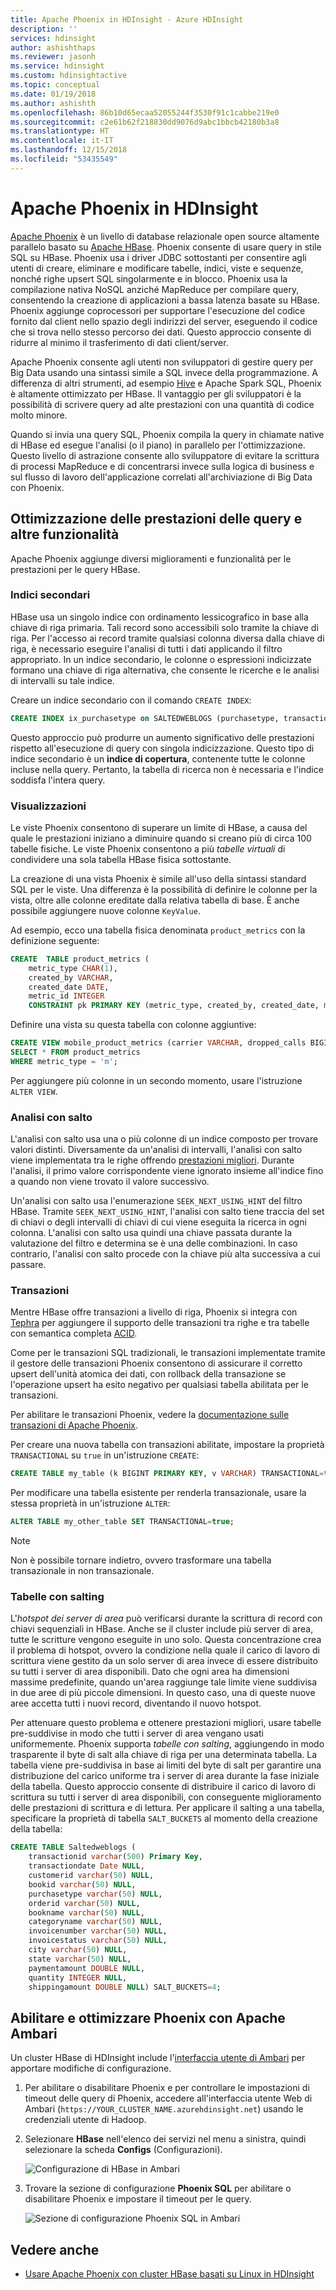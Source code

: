 ```yaml
---
title: Apache Phoenix in HDInsight - Azure HDInsight
description: ''
services: hdinsight
author: ashishthaps
ms.reviewer: jasonh
ms.service: hdinsight
ms.custom: hdinsightactive
ms.topic: conceptual
ms.date: 01/19/2018
ms.author: ashishth
ms.openlocfilehash: 86b10d65ecaa52055244f3530f91c1cabbe219e0
ms.sourcegitcommit: c2e61b62f218830dd9076d9abc1bbcb42180b3a8
ms.translationtype: HT
ms.contentlocale: it-IT
ms.lasthandoff: 12/15/2018
ms.locfileid: "53435549"
---
```

# <a name="apache-phoenix-in-hdinsight"></a>Apache Phoenix in HDInsight

[Apache Phoenix](http://phoenix.apache.org/) è un livello di database relazionale open source altamente parallelo basato su [Apache HBase](hbase/apache-hbase-overview.md). Phoenix consente di usare query in stile SQL su HBase. Phoenix usa i driver JDBC sottostanti per consentire agli utenti di creare, eliminare e modificare tabelle, indici, viste e sequenze, nonché righe upsert SQL singolarmente e in blocco. Phoenix usa la compilazione nativa NoSQL anziché MapReduce per compilare query, consentendo la creazione di applicazioni a bassa latenza basate su HBase. Phoenix aggiunge coprocessori per supportare l'esecuzione del codice fornito dal client nello spazio degli indirizzi del server, eseguendo il codice che si trova nello stesso percorso dei dati. Questo approccio consente di ridurre al minimo il trasferimento di dati client/server.

Apache Phoenix consente agli utenti non sviluppatori di gestire query per Big Data usando una sintassi simile a SQL invece della programmazione. A differenza di altri strumenti, ad esempio [Hive](hadoop/hdinsight-use-hive.md) e Apache Spark SQL, Phoenix è altamente ottimizzato per HBase. Il vantaggio per gli sviluppatori è la possibilità di scrivere query ad alte prestazioni con una quantità di codice molto minore.
<!-- [Spark SQL](spark/apache-spark-sql-with-hdinsight.md)  -->

Quando si invia una query SQL, Phoenix compila la query in chiamate native di HBase ed esegue l'analisi (o il piano) in parallelo per l'ottimizzazione. Questo livello di astrazione consente allo sviluppatore di evitare la scrittura di processi MapReduce e di concentrarsi invece sulla logica di business e sul flusso di lavoro dell'applicazione correlati all'archiviazione di Big Data con Phoenix.

## <a name="query-performance-optimization-and-other-features"></a>Ottimizzazione delle prestazioni delle query e altre funzionalità

Apache Phoenix aggiunge diversi miglioramenti e funzionalità per le prestazioni per le query HBase.

### <a name="secondary-indexes"></a>Indici secondari

HBase usa un singolo indice con ordinamento lessicografico in base alla chiave di riga primaria. Tali record sono accessibili solo tramite la chiave di riga. Per l'accesso ai record tramite qualsiasi colonna diversa dalla chiave di riga, è necessario eseguire l'analisi di tutti i dati applicando il filtro appropriato. In un indice secondario, le colonne o espressioni indicizzate formano una chiave di riga alternativa, che consente le ricerche e le analisi di intervalli su tale indice.

Creare un indice secondario con il comando `CREATE INDEX`:

```sql
CREATE INDEX ix_purchasetype on SALTEDWEBLOGS (purchasetype, transactiondate) INCLUDE (bookname, quantity);
```

Questo approccio può produrre un aumento significativo delle prestazioni rispetto all'esecuzione di query con singola indicizzazione. Questo tipo di indice secondario è un **indice di copertura**, contenente tutte le colonne incluse nella query. Pertanto, la tabella di ricerca non è necessaria e l'indice soddisfa l'intera query.

### <a name="views"></a>Visualizzazioni

Le viste Phoenix consentono di superare un limite di HBase, a causa del quale le prestazioni iniziano a diminuire quando si creano più di circa 100 tabelle fisiche. Le viste Phoenix consentono a più *tabelle virtuali* di condividere una sola tabella HBase fisica sottostante.

La creazione di una vista Phoenix è simile all'uso della sintassi standard SQL per le viste. Una differenza è la possibilità di definire le colonne per la vista, oltre alle colonne ereditate dalla relativa tabella di base. È anche possibile aggiungere nuove colonne `KeyValue`.

Ad esempio, ecco una tabella fisica denominata `product_metrics` con la definizione seguente:

```sql
CREATE  TABLE product_metrics (
    metric_type CHAR(1),
    created_by VARCHAR, 
    created_date DATE, 
    metric_id INTEGER
    CONSTRAINT pk PRIMARY KEY (metric_type, created_by, created_date, metric_id));
```

Definire una vista su questa tabella con colonne aggiuntive:

```sql
CREATE VIEW mobile_product_metrics (carrier VARCHAR, dropped_calls BIGINT) AS
SELECT * FROM product_metrics
WHERE metric_type = 'm';
```

Per aggiungere più colonne in un secondo momento, usare l'istruzione `ALTER VIEW`.

### <a name="skip-scan"></a>Analisi con salto

L'analisi con salto usa una o più colonne di un indice composto per trovare valori distinti. Diversamente da un'analisi di intervalli, l'analisi con salto viene implementata tra le righe offrendo [prestazioni migliori](http://phoenix.apache.org/performance.html#Skip-Scan). Durante l'analisi, il primo valore corrispondente viene ignorato insieme all'indice fino a quando non viene trovato il valore successivo.

Un'analisi con salto usa l'enumerazione `SEEK_NEXT_USING_HINT` del filtro HBase. Tramite `SEEK_NEXT_USING_HINT`, l'analisi con salto tiene traccia del set di chiavi o degli intervalli di chiavi di cui viene eseguita la ricerca in ogni colonna. L'analisi con salto usa quindi una chiave passata durante la valutazione del filtro e determina se è una delle combinazioni. In caso contrario, l'analisi con salto procede con la chiave più alta successiva a cui passare.

### <a name="transactions"></a>Transazioni

Mentre HBase offre transazioni a livello di riga, Phoenix si integra con [Tephra](http://tephra.io/) per aggiungere il supporto delle transazioni tra righe e tra tabelle con semantica completa [ACID](https://en.wikipedia.org/wiki/ACID).

Come per le transazioni SQL tradizionali, le transazioni implementate tramite il gestore delle transazioni Phoenix consentono di assicurare il corretto upsert dell'unità atomica dei dati, con rollback della transazione se l'operazione upsert ha esito negativo per qualsiasi tabella abilitata per le transazioni.

Per abilitare le transazioni Phoenix, vedere la [documentazione sulle transazioni di Apache Phoenix](http://phoenix.apache.org/transactions.html).

Per creare una nuova tabella con transazioni abilitate, impostare la proprietà `TRANSACTIONAL` su `true` in un'istruzione `CREATE`:

```sql
CREATE TABLE my_table (k BIGINT PRIMARY KEY, v VARCHAR) TRANSACTIONAL=true;
```

Per modificare una tabella esistente per renderla transazionale, usare la stessa proprietà in un'istruzione `ALTER`:

```sql
ALTER TABLE my_other_table SET TRANSACTIONAL=true;
```

> [!NOTE]
> Non è possibile tornare indietro, ovvero trasformare una tabella transazionale in non transazionale.

### <a name="salted-tables"></a>Tabelle con salting

L'*hotspot dei server di area* può verificarsi durante la scrittura di record con chiavi sequenziali in HBase. Anche se il cluster include più server di area, tutte le scritture vengono eseguite in uno solo. Questa concentrazione crea il problema di hotspot, ovvero la condizione nella quale il carico di lavoro di scrittura viene gestito da un solo server di area invece di essere distribuito su tutti i server di area disponibili. Dato che ogni area ha dimensioni massime predefinite, quando un'area raggiunge tale limite viene suddivisa in due aree di più piccole dimensioni. In questo caso, una di queste nuove aree accetta tutti i nuovi record, diventando il nuovo hotspot.

Per attenuare questo problema e ottenere prestazioni migliori, usare tabelle pre-suddivise in modo che tutti i server di area vengano usati uniformemente. Phoenix supporta *tabelle con salting*, aggiungendo in modo trasparente il byte di salt alla chiave di riga per una determinata tabella. La tabella viene pre-suddivisa in base ai limiti del byte di salt per garantire una distribuzione del carico uniforme tra i server di area durante la fase iniziale della tabella. Questo approccio consente di distribuire il carico di lavoro di scrittura su tutti i server di area disponibili, con conseguente miglioramento delle prestazioni di scrittura e di lettura. Per applicare il salting a una tabella, specificare la proprietà di tabella `SALT_BUCKETS` al momento della creazione della tabella:

```sql
CREATE TABLE Saltedweblogs (
    transactionid varchar(500) Primary Key,
    transactiondate Date NULL,
    customerid varchar(50) NULL,
    bookid varchar(50) NULL,
    purchasetype varchar(50) NULL,
    orderid varchar(50) NULL,
    bookname varchar(50) NULL,
    categoryname varchar(50) NULL,
    invoicenumber varchar(50) NULL,
    invoicestatus varchar(50) NULL,
    city varchar(50) NULL,
    state varchar(50) NULL,
    paymentamount DOUBLE NULL,
    quantity INTEGER NULL,
    shippingamount DOUBLE NULL) SALT_BUCKETS=4;
```

## <a name="enable-and-tune-phoenix-with-apache-ambari"></a>Abilitare e ottimizzare Phoenix con Apache Ambari

Un cluster HBase di HDInsight include l'[interfaccia utente di Ambari](hdinsight-hadoop-manage-ambari.md) per apportare modifiche di configurazione.

1. Per abilitare o disabilitare Phoenix e per controllare le impostazioni di timeout delle query di Phoenix, accedere all'interfaccia utente Web di Ambari (`https://YOUR_CLUSTER_NAME.azurehdinsight.net`) usando le credenziali utente di Hadoop.

2. Selezionare **HBase** nell'elenco dei servizi nel menu a sinistra, quindi selezionare la scheda **Configs** (Configurazioni).

    ![Configurazione di HBase in Ambari](./media/hdinsight-phoenix-in-hdinsight/ambari-hbase-config.png)

3. Trovare la sezione di configurazione **Phoenix SQL** per abilitare o disabilitare Phoenix e impostare il timeout per le query.

    ![Sezione di configurazione Phoenix SQL in Ambari](./media/hdinsight-phoenix-in-hdinsight/ambari-phoenix.png)

## <a name="see-also"></a>Vedere anche 

* [Usare Apache Phoenix con cluster HBase basati su Linux in HDInsight](hbase/apache-hbase-phoenix-squirrel-linux.md)
